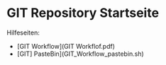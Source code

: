 
GIT Repository Startseite
==========================

Hilfeseiten:

* [GIT Workflow](GIT Workflof.pdf)
* [GIT] PasteBin](GIT_Workflow_pastebin.sh)
